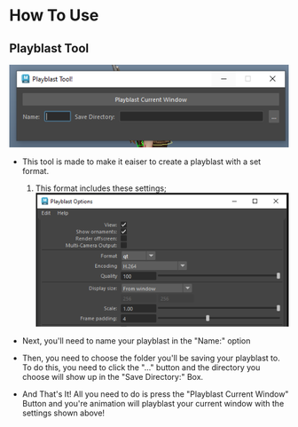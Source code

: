 # How To Use

## Playblast Tool

<div style="text-align:center">
    <img src= "assets/PlayblastToolPNG.PNG" alt="PlayblastToolImage">
</div>

* This tool is made to make it eaiser to create a playblast with a set format.
    1. This format includes these settings;
        ![](assets/PlayblastToolSettings.PNG)

* Next, you'll need to name your playblast in the "Name:" option
* Then, you need to choose the folder you'll be saving your playblast to. To do this, you need to click the "..." button and the directory you choose will show up in the "Save Directory:" Box.
* And That's It! All you need to do is press the "Playblast Current Window" Button and you're animation will playblast your current window with the settings shown above! 